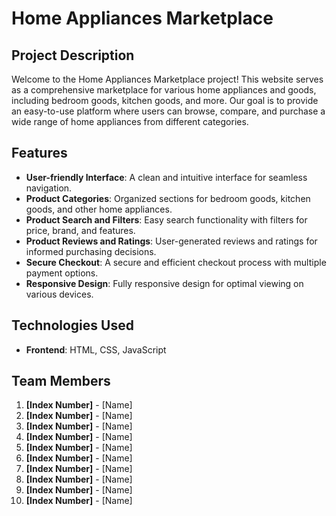 # Home Appliances Marketplace

## Project Description
Welcome to the Home Appliances Marketplace project! This website serves as a comprehensive marketplace for various home appliances and goods, including bedroom goods, kitchen goods, and more. Our goal is to provide an easy-to-use platform where users can browse, compare, and purchase a wide range of home appliances from different categories.

## Features
- **User-friendly Interface**: A clean and intuitive interface for seamless navigation.
- **Product Categories**: Organized sections for bedroom goods, kitchen goods, and other home appliances.
- **Product Search and Filters**: Easy search functionality with filters for price, brand, and features.
- **Product Reviews and Ratings**: User-generated reviews and ratings for informed purchasing decisions.
- **Secure Checkout**: A secure and efficient checkout process with multiple payment options.
- **Responsive Design**: Fully responsive design for optimal viewing on various devices.

## Technologies Used
- **Frontend**: HTML, CSS, JavaScript

## Team Members
1. **[Index Number]** - [Name]
2. **[Index Number]** - [Name]
3. **[Index Number]** - [Name]
4. **[Index Number]** - [Name]
5. **[Index Number]** - [Name]
6. **[Index Number]** - [Name]
7. **[Index Number]** - [Name]
8. **[Index Number]** - [Name]
9. **[Index Number]** - [Name]
10. **[Index Number]** - [Name]


